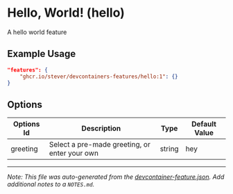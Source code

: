 
# Hello, World! (hello)

A hello world feature

## Example Usage

```json
"features": {
    "ghcr.io/stever/devcontainers-features/hello:1": {}
}
```

## Options

| Options Id | Description | Type | Default Value |
|-----|-----|-----|-----|
| greeting | Select a pre-made greeting, or enter your own | string | hey |



---

_Note: This file was auto-generated from the [devcontainer-feature.json](https://github.com/stever/devcontainers-features/blob/main/src/hello/devcontainer-feature.json).  Add additional notes to a `NOTES.md`._
